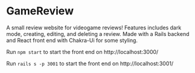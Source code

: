 # GameReview

A small review website for videogame reviews! Features includes dark mode, creating, editing, and deleting a review. Made with a Rails backend and React front end with Chakra-Ui for some styling.

Run ```npm start``` to start the front end on http://localhost:3000/

Run ```rails s -p 3001``` to start the front end on http://localhost:3001/


